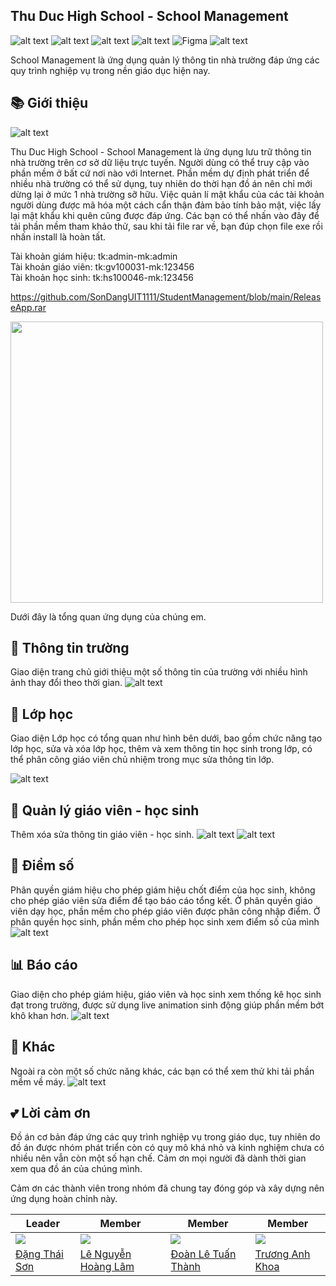 ## Thu Duc High School - School Management

![alt text](https://img.shields.io/badge/Visual_Studio-5C2D91?style=for-the-badge&logo=visual%20studio&logoColor=white)
![alt text](https://img.shields.io/badge/Microsoft%20SQL%20Server-CC2927?style=for-the-badge&logo=microsoft%20sql%20server&logoColor=white)
![alt text](https://img.shields.io/badge/material%20design-757575?style=for-the-badge&logo=material%20design&logoColor=white)
![alt text](https://img.shields.io/badge/Windows-0078D6?style=for-the-badge&logo=windows&logoColor=white)
![Figma](https://img.shields.io/badge/figma-%23F24E1E.svg?style=for-the-badge&logo=figma&logoColor=white)
![alt text](https://img.shields.io/badge/Notion-000000?style=for-the-badge&logo=notion&logoColor=white)


School Management là ứng dụng quản lý thông tin nhà trường đáp ứng các quy trình nghiệp vụ trong nền giáo dục hiện nay.
## 📚 Giới thiệu
![alt text](https://github.com/SonDangUIT1111/StudentManagement/blob/main/AppUI/gioithieu.png)

Thu Duc High School - School Management là ứng dụng lưu trữ thông tin nhà trường trên cơ sở dữ liệu trực tuyến. Người dùng có thể truy cập vào phần mềm ở bất cứ nơi nào với Internet. Phần mềm dự định phát triển để nhiều nhà trường có thể sử dụng, tuy nhiên do thời hạn đồ án nên chỉ mới dừng lại ở mức 1 nhà trường sỡ hữu. Việc quản lí mật khẩu của các tài khoản người dùng được mã hóa một cách cẩn thận đảm bảo tính bảo mật, việc lấy lại mật khẩu khi quên cũng được đáp ứng. Các bạn có thể nhấn vào đây để tải phần mềm tham khảo thử, sau khi tải file rar về, bạn đúp chọn file exe rồi nhấn install là hoàn tất.

Tài khoản giám hiệu: tk:admin-mk:admin  
Tài khoản giáo viên: tk:gv100031-mk:123456    
Tài khoản học sinh: tk:hs100046-mk:123456
                     
https://github.com/SonDangUIT1111/StudentManagement/blob/main/ReleaseApp.rar

<img src="https://github.com/SonDangUIT1111/StudentManagement/blob/main/AppUI/install.png" width="500" height="450">

 Dưới đây là tổng quan ứng dụng của chúng em.
## 🏫 Thông tin trường
Giao diện trang chủ giới thiệu một số thông tin của trường với nhiều hình ảnh thay đổi theo thời gian.
![alt text](https://github.com/SonDangUIT1111/StudentManagement/blob/main/AppUI/thongtintruong.png)



## 🎒 Lớp học
Giao diện Lớp học có tổng quan như hình bên dưới, bao gồm chức năng tạo lớp học, sửa và xóa lớp học, thêm và xem thông tin học sinh trong lớp, có thể phân công giáo viên chủ nhiệm trong mục sửa thông tin lớp.

![alt text](https://github.com/SonDangUIT1111/StudentManagement/blob/main/AppUI/lophoc.png)

## 👱 Quản lý giáo viên - học sinh
Thêm xóa sửa thông tin giáo viên - học sinh.
![alt text](https://github.com/SonDangUIT1111/StudentManagement/blob/main/AppUI/giaovien.png?raw=true)
![alt text](https://github.com/SonDangUIT1111/StudentManagement/blob/main/AppUI/hocsinh.png?raw=true)

## 💯 Điểm số
Phân quyền giám hiệu cho phép giám hiệu chốt điểm của học sinh, không cho phép giáo viên sửa điểm để tạo báo cáo tổng kết. Ở phân quyền giáo viên dạy học, phần mềm cho phép giáo viên được phân công nhập điểm. Ở phân quyền học sinh, phần mềm cho phép học sinh xem điểm số của mình
![alt text](https://github.com/SonDangUIT1111/StudentManagement/blob/main/AppUI/diemso.png?raw=true)

## 📊 Báo cáo
Giao diện cho phép giám hiệu, giáo viên và học sinh xem thống kê học sinh đạt trong trường, được sử dụng live animation sinh động giúp phần mềm bớt khô khan hơn.
![alt text](https://github.com/SonDangUIT1111/StudentManagement/blob/main/AppUI/baocao.png?raw=true)

## 🍉 Khác
Ngoài ra còn một số chức năng khác, các bạn có thể xem thử khi tải phần mềm về máy.
![alt text](https://github.com/SonDangUIT1111/StudentManagement/blob/main/AppUI/khac.png?raw=true)

## 💕 Lời cảm ơn
Đồ án cơ bản đáp ứng các quy trình nghiệp vụ trong giáo dục, tuy nhiên do đồ án được nhóm phát triển còn có quy mô khá nhỏ và kinh nghiệm chưa có nhiều nên vẫn còn một số hạn chế. Cảm ơn mọi người đã dành thời gian xem qua đồ án của chúng mình.

Cảm ơn các thành viên trong nhóm đã chung tay đóng góp và xây dựng nên ứng dụng hoàn chỉnh này. 

|  Leader  |  Member | Member | Member 
| ------------- | ------------- | --------------------------|------------------------|
|[![](https://avatars.githubusercontent.com/u/116157535?size=160)](https://github.com/SonDangUIT1111)|[![](https://avatars.githubusercontent.com/u/98372186?size=160)](https://github.com/hoanglam779)|[![](https://avatars.githubusercontent.com/u/26588071?size=160)](https://github.com/doanletuanthanh)|[![](https://avatars.githubusercontent.com/u/30335268?size=160)](https://github.com/anhkhoatqt11)|
[Đặng Thái Sơn](https://github.com/SonDangUIT1111)|[Lê Nguyễn Hoàng Lâm](https://github.com/hoanglam779)|[Đoàn Lê Tuấn Thành](https://github.com/doanletuanthanh)|[Trương Anh Khoa](https://github.com/anhkhoatqt11)
